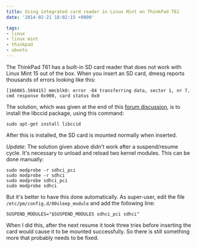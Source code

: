 ```yaml
---
title: Using integrated card reader in Linux Mint on ThinkPad T61
date: '2014-02-21 18:02:15 +0000'

tags:
- linux
- linux mint
- thinkpad
- ubuntu
---
```

The ThinkPad T61 has a built-in SD card reader that does not work with Linux Mint 15 out of the box.  When you insert an SD card, dmesg reports thousands of errors looking like this:
```
[166065.569415] mmcblk0: error -84 transferring data, sector 1, nr 7, cmd response 0x900, card status 0x0
```
The solution, which was given at the end of this [forum discussion](http://forums.linuxmint.com/viewtopic.php?f=49&t=78478), is to install the libccid package, using this command:
```
sudo apt-get install libccid
```
After this is installed, the SD card is mounted normally when inserted.

*Update*: The solution given above didn't work after a suspend/resume cycle.  It's necessary to unload and reload two kernel modules.  This can be done manually:
```
sudo modprobe -r sdhci_pci
sudo modprobe -r sdhci
sudo modprobe sdhci_pci
sudo modprobe sdhci
```
But it's better to have this done automatically.  As super-user, edit the file `/etc/pm/config.d/00sleep_module` and add the following line:
```
SUSPEND_MODULES="$SUSPEND_MODULES sdhci_pci sdhci"
```
When I did this, after the next resume it took three tries before inserting the card would cause it to be mounted successfully.  So there is still something more that probably needs to be fixed.
